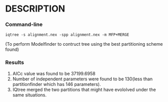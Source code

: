 # DESCRIPTION
### Command-line
    iqtree -s alignment.nex -spp alignment.nex -m MFP+MERGE
(To perform Modelfinder to contruct tree using the best partitioning scheme found)
###  Results
 1. AICc value was found to be 37199.6958
 2. Number of independent parameters were found to be 130(less than partitionfinder which has 146 parameters).
 3. IQtree merged the two partitions that might have evololved under the same situations. 
